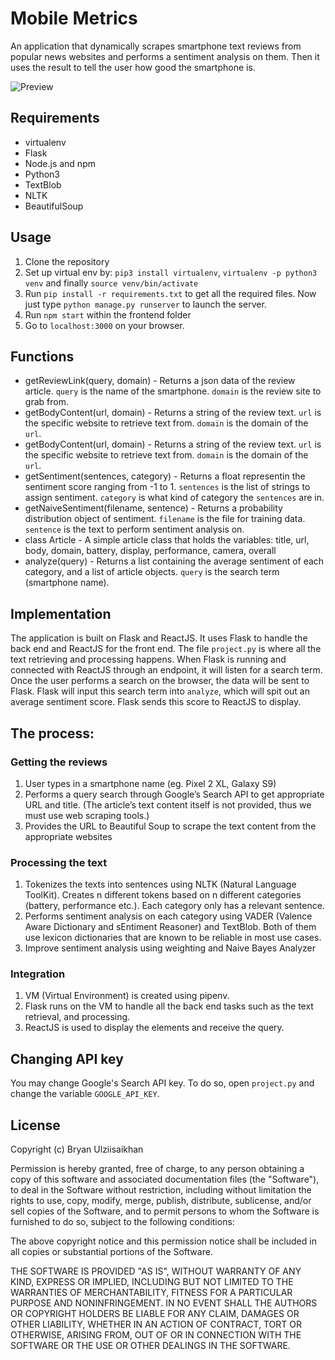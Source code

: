 # Mobile Metrics
An application that dynamically scrapes smartphone text reviews from popular news websites and performs a sentiment analysis on them. Then it uses the result to tell the user how good the smartphone is. 

![Preview](https://ibb.co/mm6cUy)

## Requirements
- virtualenv
- Flask
- Node.js and npm
- Python3
- TextBlob
- NLTK 
- BeautifulSoup

## Usage
1. Clone the repository
2. Set up virtual env by: `pip3 install virtualenv`, `virtualenv -p python3 venv` and finally `source venv/bin/activate`
3. Run `pip install -r requirements.txt` to get all the required files. Now just type `python manage.py runserver` to launch the server.
4. Run `npm start` within the frontend folder 
5. Go to `localhost:3000` on your browser.

## Functions
* getReviewLink(query, domain) - Returns a json data of the review article. `query` is the name of the smartphone. `domain` is the review site to grab from.
* getBodyContent(url, domain) - Returns a string of the review text. `url` is the specific website to retrieve text from. `domain` is the domain of the `url`.
* getBodyContent(url, domain) - Returns a string of the review text. `url` is the specific website to retrieve text from. `domain` is the domain of the `url`.
* getSentiment(sentences, category) - Returns a float representin the sentiment score ranging from -1 to 1. `sentences` is the list of strings to assign sentiment. `category` is what kind of category the `sentences` are in.
* getNaiveSentiment(filename, sentence) - Returns a probability distribution object of sentiment. `filename` is the file for training data. `sentence` is the text to perform sentiment analysis on.
* class Article - A simple article class that holds the variables: title, url, body, domain, battery, display, performance, camera, overall
* analyze(query) - Returns a list containing the average sentiment of each category, and a list of article objects. `query` is the search term (smartphone name).

## Implementation
The application is built on Flask and ReactJS. It uses Flask to handle the back end and ReactJS for the front end. The file `project.py` is where all the text retrieving and processing happens. When Flask is running and connected with ReactJS through an endpoint, it will listen for a search term. Once the user performs a search on the browser, the data will be sent to Flask. Flask will input this search term into `analyze`, which will spit out an average sentiment score. Flask sends this score to ReactJS to display.

## The process:
### Getting the reviews
1) User types in a smartphone name (eg. Pixel 2 XL, Galaxy S9)
2) Performs a query search through Google’s Search API to get appropriate URL and title. (The article’s text content itself is not provided, thus we must use web scraping tools.)
3) Provides the URL to Beautiful Soup to scrape the text content from the appropriate websites 
### Processing the text
1) Tokenizes the texts into sentences using  NLTK (Natural Language ToolKit). Creates n different tokens based on n different categories (battery, performance etc.). Each category only has a relevant sentence.
2) Performs sentiment analysis on each category using VADER (Valence Aware Dictionary and sEntiment Reasoner) and TextBlob. Both of them use lexicon dictionaries that are known to be reliable in most use cases. 
3) Improve sentiment analysis using weighting and Naive Bayes Analyzer
### Integration
1) VM (Virtual Environment) is created using pipenv.
2) Flask runs on the VM to handle all the back end tasks such as the text retrieval, and processing. 
3) ReactJS is used to display the elements and receive the query. 


## Changing API key
You may change Google's Search API key. To do so, open `project.py` and change the variable `GOOGLE_API_KEY`.

## License
Copyright (c) Bryan Ulziisaikhan

Permission is hereby granted, free of charge, to any person obtaining a copy
of this software and associated documentation files (the "Software"), to deal
in the Software without restriction, including without limitation the rights
to use, copy, modify, merge, publish, distribute, sublicense, and/or sell
copies of the Software, and to permit persons to whom the Software is
furnished to do so, subject to the following conditions:

The above copyright notice and this permission notice shall be included in all
copies or substantial portions of the Software.

THE SOFTWARE IS PROVIDED "AS IS", WITHOUT WARRANTY OF ANY KIND, EXPRESS OR
IMPLIED, INCLUDING BUT NOT LIMITED TO THE WARRANTIES OF MERCHANTABILITY,
FITNESS FOR A PARTICULAR PURPOSE AND NONINFRINGEMENT. IN NO EVENT SHALL THE
AUTHORS OR COPYRIGHT HOLDERS BE LIABLE FOR ANY CLAIM, DAMAGES OR OTHER
LIABILITY, WHETHER IN AN ACTION OF CONTRACT, TORT OR OTHERWISE, ARISING FROM,
OUT OF OR IN CONNECTION WITH THE SOFTWARE OR THE USE OR OTHER DEALINGS IN THE
SOFTWARE.